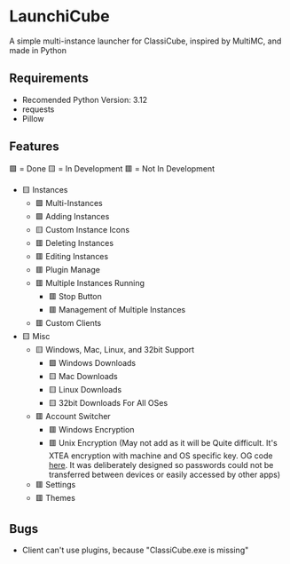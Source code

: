
# LaunchiCube

A simple multi-instance launcher for ClassiCube, inspired by MultiMC, and made in Python

## Requirements

- Recomended Python Version: 3.12
- requests
- Pillow

## Features

🟩 = Done
🟨 = In Development
🟥 = Not In Development

- 🟨 Instances
	- 🟩 Multi-Instances
   	- 🟩 Adding Instances
	- 🟨 Custom Instance Icons
	- 🟥 Deleting Instances
	- 🟥 Editing Instances
	- 🟥 Plugin Manage
	- 🟥 Multiple Instances Running
  		- 🟥 Stop Button
  		- 🟥 Management of Multiple Instances
	- 🟥 Custom Clients
- 🟨 Misc
	- 🟨 Windows, Mac, Linux, and 32bit Support
   		- 🟩 Windows Downloads
  		- 🟨 Mac Downloads
   		- 🟨 Linux Downloads
   		- 🟨 32bit Downloads For All OSes
	- 🟥 Account Switcher
  		- 🟥 Windows Encryption
  		- 🟥 Unix Encryption (May not add as it will be Quite difficult. It's XTEA encryption with machine and OS specific key. OG code [here](https://github.com/ClassiCube/ClassiCube/blob/6d5a5b78c8b8e99d5bb4f557b8caafd9d5bb8a5b/src/Platform_Posix.c#L1382). It was deliberately designed so passwords could not be transferred between devices or easily accessed by other apps)
	- 🟥 Settings
	- 🟥 Themes

## Bugs

- Client can't use plugins, because "ClassiCube.exe is missing"
